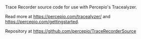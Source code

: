 Trace Recorder source code for use with Percepio's Tracealyzer.

Read more at https://percepio.com/tracealyzer/ and https://percepio.com/gettingstarted.

Repository at https://github.com/percepio/TraceRecorderSource

